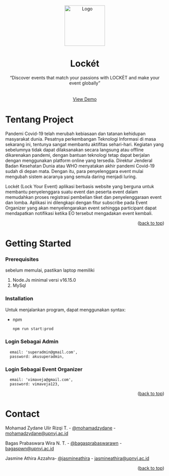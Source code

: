 <!-- Improved compatibility of back to top link: See: https://github.com/othneildrew/Best-README-Template/pull/73 -->

<a id="readme-top"></a>

<!-- PROJECT LOGO -->
<br />
<div align="center">
  <a href="https://github.com/othneildrew/Best-README-Template">
        <img src="https://user-images.githubusercontent.com/89693955/197074589-e17fed99-6159-4bc6-86e9-f9ef8eb0110d.png" alt="Logo" width="128" height="128">
  </a>

  <h1 align="center">Lockét</h1>

  <p align="center">
   “Discover events that match your passions with LOCKÈT and make your event globally”
    <br />
    <br />
    <br />
    <a href="#">View Demo</a>
</div>

<!-- Tentang Project -->

# Tentang Project

Pandemi Covid-19 telah merubah kebiasaan dan tatanan kehidupan
masyarakat dunia. Pesatnya perkembangan Teknologi Informasi di masa sekarang ini, tentunya sangat membantu aktifitas sehari-hari. Kegiatan yang sebelumnya tidak dapat dilaksanakan secara langsung atau offline dikarenakan pandemi, dengan bantuan teknologi tetap dapat berjalan dengan menggunakan platform online yang tersedia. Direktur Jenderal Badan Kesehatan Dunia atau WHO menyatakan akhir pandemi Covid-19 sudah di depan mata. Dengan itu, para penyelenggara event mulai mengubah sistem acaranya yang semula daring menjadi luring.

Lockét (Lock Your Event) aplikasi berbasis website yang berguna untuk membantu penyelenggara suatu event dan peserta event dalam memudahkan proses registrasi pembelian tiket dan penyelenggaraan event dan lomba. Aplikasi ini dilengkapi dengan fitur subscribe pada Event Organizer yang akan menyelengarakan event sehingga participant dapat mendapatkan notifikasi ketika EO tersebut mengadakan event kembali.

<p align="right">(<a href="#readme-top">back to top</a>)</p>

# Getting Started

### Prerequisites

sebelum memulai, pastikan laptop memiliki

1. Node.Js minimal versi v16.15.0
2. MySql

### Installation

Untuk menjalankan program, dapat menggunakan syntax:

- npm
  ```sh
  npm run start:prod
  ```

### Login Sebagai Admin

      email: 'superadmin@gmail.com',
      password: akusuperadmin,

### Login Sebagai Event Organizer

      email: 'vimaveja@gmail.com',
      password: vimaveja123,

<p align="right">(<a href="#readme-top">back to top</a>)</p>

<!-- CONTACT -->

# Contact

Mohamad Zydane Ulir Rizqi T. - [@mohamadzydane](https://www.linkedin.com/in/mohamadzydane/) - mohamadzydane@upnvj.ac.id

Bagas Prabaswara Wira N. T. - [@bagasprabaswarawn](https://www.linkedin.com/in/bagasprabaswarawn/) - bagaspwn@upnvj.ac.id

Jasmine Athira Azzahra- [@jasmineathira](https://www.linkedin.com/in/jasmine-athira-azzahra/) - jasmineathira@upnvj.ac.id

<p align="right">(<a href="#readme-top">back to top</a>)</p>

<!-- ACKNOWLEDGMENTS -->
